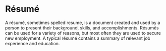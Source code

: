 # Résumé
<p>A résumé, sometimes spelled resume, is a document created and used by a person to present their background, skills, and accomplishments. Résumés can be used for a variety of reasons, but most often they are used to secure new employment. A typical résumé contains a summary of relevant job experience and education. </p>
